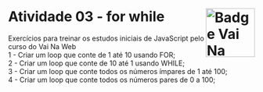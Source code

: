 # Atividade 03 - for while <img src="https://i.ibb.co/QpLTKSz/badge-M2-T2.png" alt="Badge Vai Na Web T2.1" width="100" align="right">

Exercícios para treinar os estudos iniciais de JavaScript pelo curso do Vai Na Web<br>
1 - Criar um loop que conte de 1 até 10 usando FOR;<br>
2 - Criar um loop que conte de 10 até 1 usando WHILE;<br>
3 - Criar um loop que conte todos os números ímpares de 1 até 100;<br>
4 - Criar um loop que conte todos os números pares de 0 a 100;<br>
